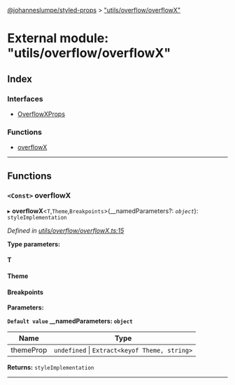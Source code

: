 [@johanneslumpe/styled-props](../README.md) > ["utils/overflow/overflowX"](../modules/_utils_overflow_overflowx_.md)

# External module: "utils/overflow/overflowX"

## Index

### Interfaces

* [OverflowXProps](../interfaces/_utils_overflow_overflowx_.overflowxprops.md)

### Functions

* [overflowX](_utils_overflow_overflowx_.md#overflowx)

---

## Functions

<a id="overflowx"></a>

### `<Const>` overflowX

▸ **overflowX**<`T`,`Theme`,`Breakpoints`>(__namedParameters?: *`object`*): `styleImplementation`

*Defined in [utils/overflow/overflowX.ts:15](https://github.com/johanneslumpe/styled-props/blob/8e709f1/src/utils/overflow/overflowX.ts#L15)*

**Type parameters:**

#### T 
#### Theme 
#### Breakpoints 
**Parameters:**

**`Default value` __namedParameters: `object`**

| Name | Type |
| ------ | ------ |
| themeProp | `undefined` \| `Extract<keyof Theme, string>` |

**Returns:** `styleImplementation`

___

